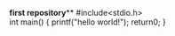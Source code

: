 ******first repository********
#include<stdio.h>   
int main()
{
printf("hello world!");
return0;
}
